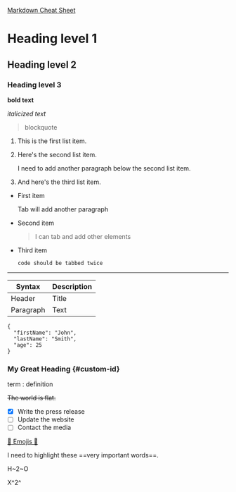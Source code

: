[Markdown Cheat Sheet](https://www.markdownguide.org/cheat-sheet/)

# Heading level 1

## Heading level 2

### Heading level 3

**bold text**

*italicized text*

> blockquote

1. This is the first list item.
2. Here's the second list item.

    I need to add another paragraph below the second list item.

3. And here's the third list item.

- First item

    Tab will add another paragraph

- Second item

    > I can tab and add other elements

- Third item

    `code should be tabbed twice`

---

| Syntax | Description |
| ----------- | ----------- |
| Header | Title |
| Paragraph | Text |

```
{
  "firstName": "John",
  "lastName": "Smith",
  "age": 25
}
```

### My Great Heading {#custom-id}

term
: definition

~~The world is flat.~~

- [x] Write the press release
- [ ] Update the website
- [ ] Contact the media

[:rocket: Emojis :rocket:](https://gist.github.com/rxaviers/7360908)

I need to highlight these ==very important words==.

H~2~O

X^2^